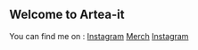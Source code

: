 ## Welcome to Artea-it

You can find me on :
[Instagram](https://www.instagram.com/perrosmerch/)
[Merch](https://perros.artea-it.com)
[Instagram](https://www.instagram.com/perrosmerch/)
